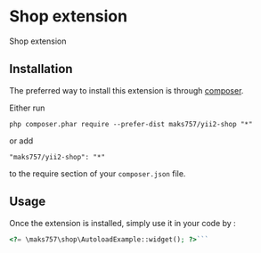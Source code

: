 Shop extension
==============
Shop extension

Installation
------------

The preferred way to install this extension is through [composer](http://getcomposer.org/download/).

Either run

```
php composer.phar require --prefer-dist maks757/yii2-shop "*"
```

or add

```
"maks757/yii2-shop": "*"
```

to the require section of your `composer.json` file.


Usage
-----

Once the extension is installed, simply use it in your code by  :

```php
<?= \maks757\shop\AutoloadExample::widget(); ?>```